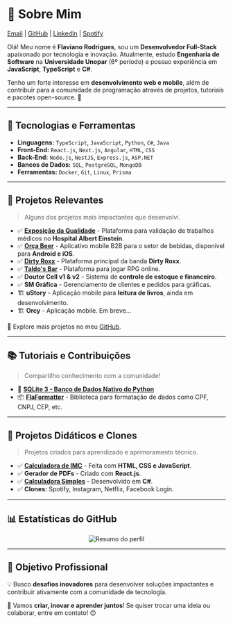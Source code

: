 # 👋 Sobre Mim

[Email](mailto:flavianodev@gmail.com) | [GitHub](https://github.com/flaviano-rodrigues) | [LinkedIn](#) | [Spotify](https://open.spotify.com/artist/6OO4dJHGlJ45k3vLAwwwfx?si=IIs0lNL8QFWGln7fGAP-Qg)

Olá! Meu nome é **Flaviano Rodrigues**, sou um **Desenvolvedor Full-Stack** apaixonado por tecnologia e inovação. Atualmente, estudo **Engenharia de Software** na **Universidade Unopar** (6º período) e possuo experiência em **JavaScript**, **TypeScript** e **C#**.

Tenho um forte interesse em **desenvolvimento web e mobile**, além de contribuir para a comunidade de programação através de projetos, tutoriais e pacotes open-source. 🚀

---

## 🚀 Tecnologias e Ferramentas

- **Linguagens:** `TypeScript`, `JavaScript`, `Python`, `C#`, `Java`
- **Front-End:** `React.js`, `Next.js`, `Angular`, `HTML`, `CSS`
- **Back-End:** `Node.js`, `NestJS`, `Express.js`, `ASP.NET`
- **Bancos de Dados:** `SQL`, `PostgreSQL`, `MongoDB`
- **Ferramentas:** `Docker`, `Git`, `Linux`, `Prisma`

---

## 📂 Projetos Relevantes

> Alguns dos projetos mais impactantes que desenvolvi.

- ✅ **[Exposição da Qualidade](https://exposicaodaqualidade.einstein.br)** - Plataforma para validação de trabalhos médicos no **Hospital Albert Einstein**.
- ✅ **[Orça Beer](https://play.google.com/store/apps/details?id=com.app.orcabeer)** - Aplicativo mobile B2B para o setor de bebidas, disponível para **Android e iOS**.
- ✅ **[Dirty Roxx](https://dirtyroxx.com)** - Plataforma principal da banda **Dirty Roxx**.
- ✅ **[Taldo's Bar](https://taldo-bars.web.app/)** - Plataforma para jogar RPG online.
- ✅ **Doutor Cell v1 & v2** - Sistema de **controle de estoque e financeiro**.
- ✅ **SM Gráfica** - Gerenciamento de clientes e pedidos para gráficas.
- 🏗️ **uStory** - Aplicação mobile para **leitura de livros**, ainda em desenvolvimento.
- 🏗️ **Orcy** - Aplicação mobile. Em breve...

🔗 Explore mais projetos no meu [GitHub](https://github.com/flaviano-rodrigues).

---

## 📚 Tutoriais e Contribuições

> Compartilho conhecimento com a comunidade!

- 📘 **[SQLite 3 - Banco de Dados Nativo do Python](https://github.com/Flaviano-Rodrigues/Tutorial-SQLite)**
- 📦 **[FlaFormatter](https://www.npmjs.com/package/flaformatter)** - Biblioteca para formatação de dados como CPF, CNPJ, CEP, etc.

---

## 🔁 Projetos Didáticos e Clones

> Projetos criados para aprendizado e aprimoramento técnico.

- ✅ **[Calculadora de IMC](https://github.com/Flaviano-Rodrigues/Trabalho-Git-e-GitHub)** - Feita com **HTML, CSS e JavaScript**.
- ✅ **Gerador de PDFs** - Criado com **React.js**.
- ✅ **[Calculadora Simples](https://github.com/Flaviano-Rodrigues/Calculadora_CSharp)** - Desenvolvido em **C#**.
- ✅ **Clones:** Spotify, Instagram, Netflix, Facebook Login.

---

## 📊 Estatísticas do GitHub

<div align="center">
  
![Resumo do perfil](https://github-readme-stats.vercel.app/api?username=flaviano-rodrigues&show_icons=true&hide_border=true&border_radius=0&icon_color=fff&theme=dark&include_all_commits=true&count_private=true&custom_title=Geral:&hide_rank=true&card_width=300)
  
</div>

---

## 🎯 Objetivo Profissional

💡 Busco **desafios inovadores** para desenvolver soluções impactantes e contribuir ativamente com a comunidade de tecnologia.

🚀 Vamos **criar, inovar e aprender juntos**! Se quiser trocar uma ideia ou colaborar, entre em contato! 😊

